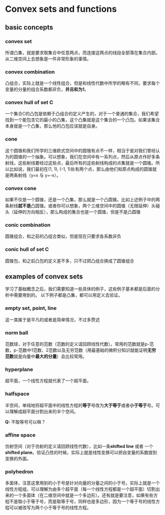 # Convex sets and functions

## basic concepts

### convex set
所谓凸集，就是要求取集合中任意两点，而连接这两点的线段全部落在集合内部。从二维空间上去想象是一件非常形象的事情。

### convex combination
凸组合，实际上就是一个线性组合，但是和线性代数中所学的略有不同，要求每个变量的分量的组合系数都非负，**并且和为1**。

### convex hull of set C
一个集合C的凸包是依赖于凸组合的定义产生的，对于一个普通的集合，我们希望找到一个能包含它的最小的凸集，这个凸集就是这个集合的一个凸包。如果该集合本身就是一个凸集，那么他的凸包应该就是自身。

### cone
这个圆锥和我们所学的三维欧式空间中的圆锥有点不一样，相当于是对我们曾经认为的圆锥的一个抽象。可以想象，我们在空间中有一系列点，然后从原点作好多条射线，这些射线要经过这些点，最后所有的这些射线构成的点集就是一个圆锥。所以比如说，我们最初在(1, 1), (-1, 1)处有两个点，那么由他们和原点构成的圆锥就是两条射线（y=x 与 y=-x）。

### convex cone
如果不仅是一个圆锥，还是一个凸集，那么就是一个凸圆锥。比如上述例子中的两条射线**就不是**凸圆锥。或者你可以想象，两个三维空间中的圆锥（无限延伸）头碰头（延伸的方向相反），那么构成的集合也是一个圆锥，但是不是凸圆锥

### conic combination
圆锥组合，和之前的凸组合类似，但是现在只要求各系数非负

### conic hull of set C
圆锥包，和之前凸包的定义差不多，只不过把凸组合换成了圆锥组合

## examples of convex sets
学习了基础概念之后，我们需要知道一些具体的例子，这些例子基本都是后面的分析中需要用到的。
以下例子都是凸集，都可以用定义去验证。

### empty set, point, line
这一类属于是平凡的或者是简单情况，不过多赘述

### norm ball
范数球，对于任意的范数（范数的定义请回顾线性代数）。常用的范数就是p-范数，p-范数中1范数、2范数以及无穷范数（用最基础的微积分知识就能证明**无穷范数**就是向量中**最大的分量**）会比较常用。

### hyperplane
超平面，一个线性方程就代表了一个超平面。

### halfspace
半空间，单纯地将超平面中的线性方程的**等于**号改为**大于等于**或者**小于等于**号。可以理解成超平面分割出来的半个空间。

**Q:** 不取等号可以嘛？

### affine space
仿射空间（对于仿射的定义请回顾线性代数），比如一条**shifted line** 或者 一个**shifted plane**。验证凸性的时候，实际上就是线性变换可以把自变量的系数提到变换的外面。

### polyhedron
多面体，注意这里用到的小于号是针对向量的分量之间的小于号。实际上就是一个线性方程组，可以理解为由多个超平面（每一个线性方程都是一个超平面）切割出来的一个多面体（在二维空间中就是一个多边形）。还有就是要注意，如果有些方程不是取小于等于号，而是取等于号，同样也是多边形，因为一个等于号的线性方程可以被改写为两个小于等于号的线性方程。



